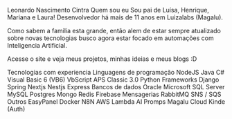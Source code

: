 Leonardo Nascimento Cintra
Quem sou eu
Sou pai de Luísa, Henrique, Mariana e Laura! Desenvolvedor há mais de 11 anos em Luizalabs (Magalu).

Como sabem a familia esta grande, então alem de estar sempre atualizado sobre novas tecnologias busco agora estar focado em automações com Inteligencia Artificial.

Acesse o site e veja meus projetos, minhas ideias e meus blogs :D

Tecnologias com experiencia
Linguagens de programação
NodeJS
Java
C#
Visual Basic 6 (VB6)
VbScript
APS Classic 3.0
Python
Frameworks
Django
Spring
Nextjs
Nestjs
Express
Bancos de dados
Oracle
Microsoft SQL Server
MySQL
Postgres
Mongo
Redis
Firebase
Mensagerias
RabbitMQ
SNS / SQS
Outros
EasyPanel
Docker
N8N
AWS Lambda
AI Promps
Magalu Cloud
Kinde (Auth)